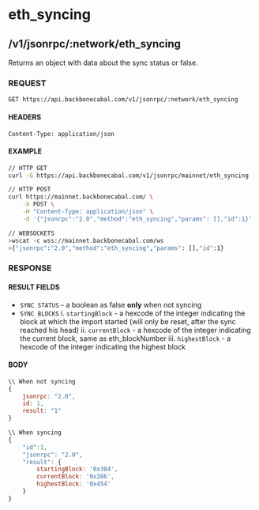 # eth_syncing

## /v1/jsonrpc/:network/eth_syncing

Returns an object with data about the sync status or false.

### REQUEST

`GET https://api.backbonecabal.com/v1/jsonrpc/:network/eth_syncing`

#### HEADERS

`Content-Type: application/json`

#### EXAMPLE

```bash
// HTTP GET
curl -G https://api.backbonecabal.com/v1/jsonrpc/mainnet/eth_syncing

// HTTP POST
curl https://mainnet.backbonecabal.com/ \
    -X POST \
    -H "Content-Type: application/json" \
    -d '{"jsonrpc":"2.0","method":"eth_syncing","params": [],"id":1}'

// WEBSOCKETS
>wscat -c wss://mainnet.backbonecabal.com/ws
>{"jsonrpc":"2.0","method":"eth_syncing","params": [],"id":1}
```

### RESPONSE

#### RESULT FIELDS

- `SYNC STATUS` - a boolean as false **only** when not syncing
- `SYNC BLOCKS`
  i. `startingBlock` - a hexcode of the integer indicating the block at which the import started (will only be reset, after the sync reached his head)
  ii. `currentBlock` - a hexcode of the integer indicating the current block, same as eth_blockNumber
  iii. `highestBlock` - a hexcode of the integer indicating the highest block

#### BODY

```js
\\ When not syncing
{
    jsonrpc: "2.0",
    id: 1,
    result: "1"
}

\\ When syncing
{
    "id":1,
    "jsonrpc": "2.0",
    "result": {
        startingBlock: '0x384',
        currentBlock: '0x386',
        highestBlock: '0x454'
    }
}
```
